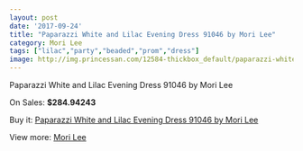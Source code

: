 ```yaml
---
layout: post
date: '2017-09-24'
title: "Paparazzi White and Lilac Evening Dress 91046 by Mori Lee"
category: Mori Lee
tags: ["lilac","party","beaded","prom","dress"]
image: http://img.princessan.com/12584-thickbox_default/paparazzi-white-and-lilac-evening-dress-91046-by-mori-lee.jpg
---
```

Paparazzi White and Lilac Evening Dress 91046 by Mori Lee

On Sales: **$284.94243**
<a href="https://www.princessan.com/en/mori-lee/5956-paparazzi-white-and-lilac-evening-dress-91046-by-mori-lee.html"><amp-img layout="responsive" width="600" height="600" src="//img.princessan.com/12584-thickbox_default/paparazzi-white-and-lilac-evening-dress-91046-by-mori-lee.jpg" alt="Paparazzi White and Lilac Evening Dress 91046 by Mori Lee 0" /></a>
<a href="https://www.princessan.com/en/mori-lee/5956-paparazzi-white-and-lilac-evening-dress-91046-by-mori-lee.html"><amp-img layout="responsive" width="600" height="600" src="//img.princessan.com/12585-thickbox_default/paparazzi-white-and-lilac-evening-dress-91046-by-mori-lee.jpg" alt="Paparazzi White and Lilac Evening Dress 91046 by Mori Lee 1" /></a>

Buy it: [Paparazzi White and Lilac Evening Dress 91046 by Mori Lee](https://www.princessan.com/en/mori-lee/5956-paparazzi-white-and-lilac-evening-dress-91046-by-mori-lee.html "Paparazzi White and Lilac Evening Dress 91046 by Mori Lee")

View more: [Mori Lee](https://www.princessan.com/en/46-mori-lee "Mori Lee")